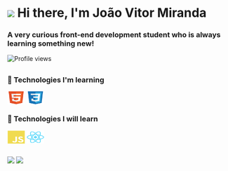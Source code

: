 ### <h1><img src="https://raw.githubusercontent.com/kaueMarques/kaueMarques/master/hi.gif" width="30px"> Hi there, I'm João Vitor Miranda</h1>
### A very curious front-end development student who is always learning something new!
<p align="left"> <img src="https://komarev.com/ghpvc/?username=jv-miranda&color=orange" alt="Profile views" /> </p>

  ##

### 🧠 Technologies I'm learning
<div style="display: inline_block">
  <img align="center" alt="Rafa-HTML" height="30" width="40" src="https://raw.githubusercontent.com/devicons/devicon/master/icons/html5/html5-original.svg">
  <img align="center" alt="Rafa-CSS" height="30" width="40" src="https://raw.githubusercontent.com/devicons/devicon/master/icons/css3/css3-original.svg">
</div>

### 🚀 Technologies I will learn
<div style="display: inline_block">
  <img align="center" alt="Rafa-Js" height="30" width="40" src="https://raw.githubusercontent.com/devicons/devicon/master/icons/javascript/javascript-plain.svg">
  <img align="center" alt="Rafa-React" height="30" width="40" src="https://raw.githubusercontent.com/devicons/devicon/master/icons/react/react-original.svg">
</div>

  ##
  
<div style="diplay: inline_block">
  <a target="_blank" href="https://discordapp.com/users/694209514253320273/" target="_blank"><img src="https://img.shields.io/badge/Discord-7289DA?style=for-the-badge&logo=discord&logoColor=white" target="_blank"></a>
  <a target="_blank" href="https://www.linkedin.com/in/jo%C3%A3o-vitor-miranda-8b445222b" target="_blank"><img src="https://img.shields.io/badge/-LinkedIn-%230077B5?style=for-the-badge&logo=linkedin&logoColor=white" target="_blank"></a>
</div>
